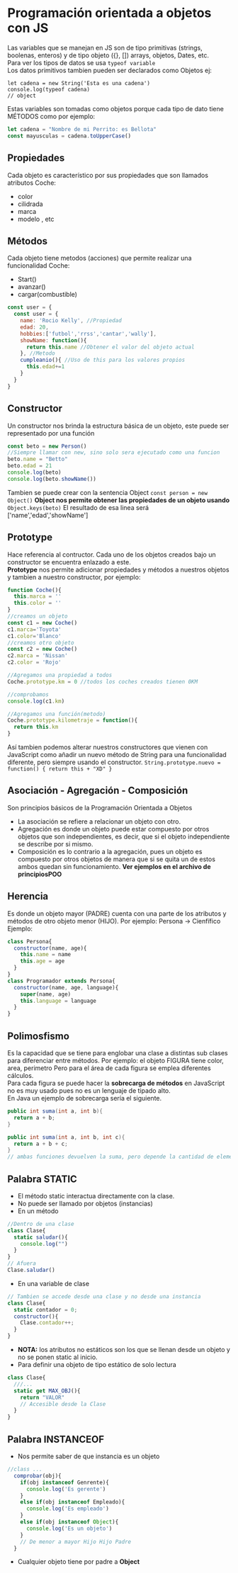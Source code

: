 # Programación orientada a objetos con JS
Las variables que se manejan en JS son de tipo primitivas (strings, boolenas, enteros) y de tipo objeto ({}, []) arrays, objetos, Dates, etc.
<br>Para ver los tipos de datos se usa ` typeof variable `
<br>Los datos primitivos tambien pueden ser declarados como Objetos ej:

```JS
let cadena = new String('Esta es una cadena')
console.log(typeof cadena)
// object
```

Estas variables son tomadas como objetos porque cada tipo de dato tiene MÉTODOS como por ejemplo:
```js
let cadena = "Nombre de mi Perrito: es Bellota"
const mayusculas = cadena.toUpperCase()
```

## Propiedades
Cada objeto es característico por sus propiedades que son llamados atributos
Coche:
  - color
  - cilidrada
  - marca
  - modelo , etc

## Métodos
Cada objeto tiene metodos (acciones) que permite realizar una funcionalidad
Coche:
  - Start()
  - avanzar()
  - cargar(combustible)
```js
const user = {
  const user = {
    name: 'Rocio Kelly', //Propiedad
    edad: 20,
    hobbies:['futbol','rrss','cantar','wally'],
    showName: function(){
      return this.name //Obtener el valor del objeto actual
    }, //Metodo
    cumpleanio(){ //Uso de this para los valores propios
      this.edad+=1
    }
  }
}
```

## Constructor
Un constructor nos brinda la estructura básica de un objeto, este puede ser representado por una función
```js
const beto = new Person()
//Siempre llamar con new, sino solo sera ejecutado como una funcion
beto.name = "Betto"
beto.edad = 21
console.log(beto)
console.log(beto.showName())
```
Tambien se puede crear con la sentencia Object `const person = new Object()`
**Object nos permite obtener las propiedades de un objeto usando** `Object.keys(beto)`
El resultado de esa linea será ['name','edad','showName'] 

## Prototype
Hace referencia al contructor. Cada uno de los objetos creados bajo un constructor se encuentra enlazado a este.<br> 
**Prototype** nos permite adicionar propiedades y métodos a nuestros objetos y tambien a nuestro constructor, por ejemplo:
```js
function Coche(){
  this.marca = ''
  this.color = ''
}
//creamos un objeto
const c1 = new Coche()
c1.marca='Toyota'
c1.color='Blanco'
//creamos otro objeto
const c2 = new Coche()
c2.marca = 'Nissan'
c2.color = 'Rojo'

//Agregamos una propiedad a todos 
Coche.prototype.km = 0 //todos los coches creados tienen 0KM

//comprobamos
console.log(c1.km)

//Agregamos una función(metodo)
Coche.prototype.kilometraje = function(){
  return this.km
}
``` 
Así tambien podemos alterar nuestros constructores que vienen con JavaScript como añadir un nuevo método de String para una funcionalidad diferente, pero siempre usando el constructor. `String.prototype.nuevo = function() { return this + "XD" }`

## Asociación - Agregación - Composición
Son principios básicos de la Programación Orientada a Objetos

* La asociación se refiere a relacionar un objeto con otro.
* Agregación es donde un objeto puede estar compuesto por otros objetos que son independientes, es decir, que si el objeto independiente se describe por si mismo.
* Composición es lo contrario a la agregación, pues un objeto es compuesto por otros objetos de manera que si se quita un de estos ambos quedan sin funcionamiento.
**Ver ejemplos en el archivo de principiosPOO**

## Herencia
Es donde un objeto mayor (PADRE) cuenta con una parte de los atributos y métodos de otro objeto menor (HIJO). Por ejemplo: Persona -> Cienfífico
Ejemplo:
```js
class Persona{
  constructor(name, age){
    this.name = name
    this.age = age
  }
}
class Programador extends Persona{
  constructor(name, age, language){
    super(name, age)
    this.language = language
  }
}
```

## Polimosfismo
Es la capacidad que se tiene para englobar una clase a distintas sub clases para diferenciar entre métodos. Por ejemplo: el objeto FIGURA tiene color, area, perimetro
Pero para el área de cada figura se emplea diferentes cálculos. <br>
Para cada figura se puede hacer la **sobrecarga de métodos** en JavaScript no es muy usado pues no es un lenguaje de tipado alto.
<br> En Java un ejemplo de sobrecarga sería el siguiente.

```Java
public int suma(int a, int b){
  return a + b;
}

public int suma(int a, int b, int c){
  return a + b + c;
}
// ambas funciones devuelven la suma, pero depende la cantidad de elementos que se le pase podra retornar la suma
```
## Palabra STATIC
* El método static interactua directamente con la clase.
* No puede ser llamado por objetos (instancias)
* En un método
```js
//Dentro de una clase
class Clase{
  static saludar(){
    console.log("")
  }
} 
// Afuera
Clase.saludar()
```
* En una variable de clase
```js
// Tambien se accede desde una clase y no desde una instancia
class Clase{
  static contador = 0;
  constructor(){
    Clase.contador++;
  }
}
```
* **NOTA:** los atributos no estáticos son los que se llenan desde un objeto y no se ponen static al inicio.
* Para definir una objeto de tipo estático de solo lectura 
```js
class Clase{
  ///...
  static get MAX_OBJ(){
    return "VALOR"
    // Accesible desde la Clase
  }
}
```
## Palabra INSTANCEOF
* Nos permite saber de que instancia es un objeto
```js
//class ...
  comprobar(obj){
    if(obj instanceof Genrente){
      console.log('Es gerente')
    }
    else if(obj instanceof Empleado){
      console.log('Es empleado')
    }
    else if(obj instanceof Object){
      console.log('Es un objeto')
    }
    // De menor a mayor Hijo Hijo Padre
  }
```
* Cualquier objeto tiene por padre a **Object**

